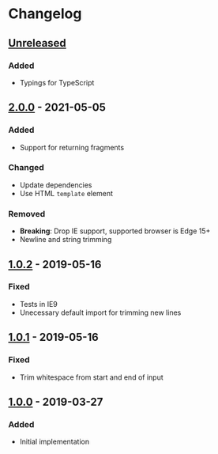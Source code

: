 # Changelog

## [Unreleased][]

### Added

-   Typings for TypeScript

## [2.0.0][] - 2021-05-05

### Added

-   Support for returning fragments

### Changed

-   Update dependencies
-   Use HTML `template` element

### Removed

-   **Breaking**: Drop IE support, supported browser is Edge 15+
-   Newline and string trimming

## [1.0.2][] - 2019-05-16

### Fixed

-   Tests in IE9
-   Unecessary default import for trimming new lines

## [1.0.1][] - 2019-05-16

### Fixed

-   Trim whitespace from start and end of input

## [1.0.0][] - 2019-03-27

### Added

-   Initial implementation

<!-- prettier-ignore-start -->

[1.0.0]: https://github.com/niksy/domelo/tree/v1.0.0
[1.0.1]: https://github.com/niksy/domelo/tree/v1.0.1
[1.0.2]: https://github.com/niksy/domelo/tree/v1.0.2

<!-- prettier-ignore-end -->

[unreleased]: https://github.com/niksy/domelo/compare/v2.0.0...HEAD
[2.0.0]: https://github.com/niksy/domelo/tree/v2.0.0

